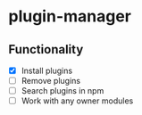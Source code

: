# plugin-manager

## Functionality
* [x] Install plugins
* [ ] Remove plugins
* [ ] Search plugins in npm
* [ ] Work with any owner modules
